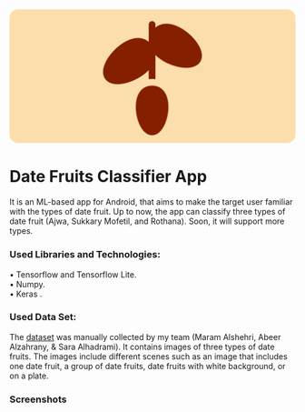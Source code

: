 <img src="Images/df_header_v3.png" width="1100">


# Date Fruits Classifier App

It is an ML-based app for Android, that aims to make the target user familiar with the types of date fruit. Up to now, the app can classify three types of date fruit (Ajwa, Sukkary Mofetil, and Rothana). Soon, it will support more types.

### Used Libraries and Technologies:
•	Tensorflow and Tensorflow Lite.\
•	Numpy.\
•	Keras .

### Used Data Set:
The [dataset](https://bit.ly/dataSetDates) was manually collected by my team (Maram Alshehri, Abeer Alzahrany, & Sara Alhadrami). It contains images of three types of date fruits. The images include different scenes such as an image that includes one date fruit, a group of date fruits, date fruits with white background, or on a plate. 


### Screenshots
